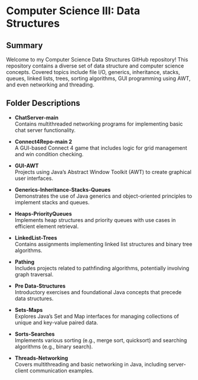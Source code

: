 # Computer Science III: Data Structures

## Summary
Welcome to my Computer Science Data Structures GitHub repository! This repository contains a diverse set of data structure and computer science concepts. Covered topics include file I/O, generics, inheritance, stacks, queues, linked lists, trees, sorting algorithms, GUI programming using AWT, and even networking and threading.

## Folder Descriptions

- **ChatServer-main**  
  Contains multithreaded networking programs for implementing basic chat server functionality.

- **Connect4Repo-main 2**  
  A GUI-based Connect 4 game that includes logic for grid management and win condition checking.

- **GUI-AWT**  
  Projects using Java’s Abstract Window Toolkit (AWT) to create graphical user interfaces.

- **Generics-Inheritance-Stacks-Queues**  
  Demonstrates the use of Java generics and object-oriented principles to implement stacks and queues.

- **Heaps-PriorityQueues**  
  Implements heap structures and priority queues with use cases in efficient element retrieval.

- **LinkedList-Trees**  
  Contains assignments implementing linked list structures and binary tree algorithms.

- **Pathing**  
  Includes projects related to pathfinding algorithms, potentially involving graph traversal.

- **Pre Data-Structures**  
  Introductory exercises and foundational Java concepts that precede data structures.

- **Sets-Maps**  
  Explores Java’s Set and Map interfaces for managing collections of unique and key-value paired data.

- **Sorts-Searches**  
  Implements various sorting (e.g., merge sort, quicksort) and searching algorithms (e.g., binary search).

- **Threads-Networking**  
  Covers multithreading and basic networking in Java, including server-client communication examples.
